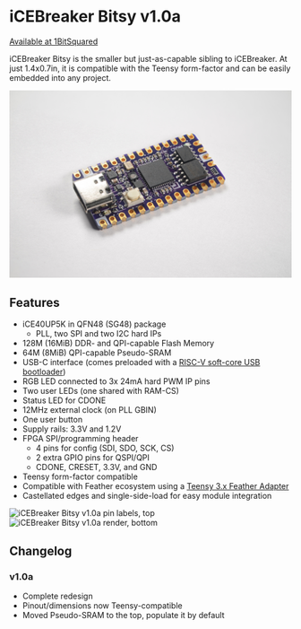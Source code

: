 # iCEBreaker Bitsy v1.0a

[Available at 1BitSquared](//1bitsquared.com/collections/fpga/products/icebreaker-bitsy)

iCEBreaker Bitsy is the smaller but just-as-capable sibling to iCEBreaker. At just 1.4x0.7in, it is compatible with the Teensy form-factor and can be easily embedded into any project.

![iCEBreaker Bitsy v1.0a product photo](img/bitsy-v1.0a.jpg)

## Features

* iCE40UP5K in QFN48 (SG48) package
  * PLL, two SPI and two I2C hard IPs
* 128M (16MiB) DDR- and QPI-capable Flash Memory
* 64M (8MiB) QPI-capable Pseudo-SRAM
* USB-C interface (comes preloaded with a [RISC-V soft-core USB bootloader](//github.com/no2fpga/no2bootloader))
* RGB LED connected to 3x 24mA hard PWM IP pins
* Two user LEDs (one shared with RAM-CS)
* Status LED for CDONE
* 12MHz external clock (on PLL GBIN)
* One user button
* Supply rails: 3.3V and 1.2V
* FPGA SPI/programming header
  * 4 pins for config (SDI, SDO, SCK, CS)
  * 2 extra GPIO pins for QSPI/QPI
  * CDONE, CRESET, 3.3V, and GND
* Teensy form-factor compatible
* Compatible with Feather ecosystem using a [Teensy 3.x Feather Adapter](//adafruit.com/product/3200)
* Castellated edges and single-side-load for easy module integration

![iCEBreaker Bitsy v1.0a pin labels, top](img/pin-labels_v1.0a.png)
![iCEBreaker Bitsy v1.0a render, bottom](img/render-ortho-bot_v1.0a.png)

## Changelog

### v1.0a

* Complete redesign
* Pinout/dimensions now Teensy-compatible
* Moved Pseudo-SRAM to the top, populate it by default